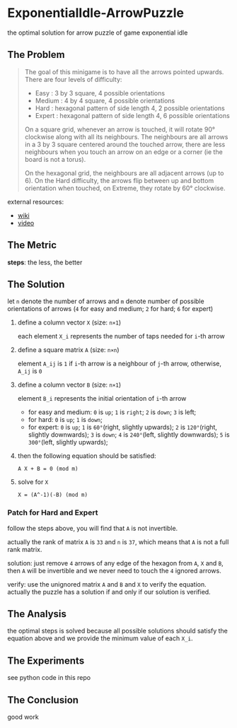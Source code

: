 # ExponentialIdle-ArrowPuzzle

the optimal solution for arrow puzzle of game exponential idle

## The Problem

> The goal of this minigame is to have all the arrows pointed upwards. There are four levels of difficulty:
> 
> - Easy : 3 by 3 square, 4 possible orientations
> - Medium : 4 by 4 square, 4 possible orientations
> - Hard : hexagonal pattern of side length 4, 2 possible orientations
> - Expert : hexagonal pattern of side length 4, 6 possible orientations
>
> On a square grid, whenever an arrow is touched, it will rotate 90° clockwise along with all its neighbours. The neighbours are all arrows in a 3 by 3 square centered around the touched arrow, there are less neighbours when you touch an arrow on an edge or a corner (ie the board is not a torus).
> 
> On the hexagonal grid, the neighbours are all adjacent arrows (up to 6). On the Hard difficulty, the arrows flip between up and bottom orientation when touched, on Extreme, they rotate by 60° clockwise.

external resources:

- [wiki](https://exponential-idle.fandom.com/wiki/Minigames#Arrow)
- [video](https://www.youtube.com/watch?v=aoPkibU9BBE)

## The Metric

**steps**: the less, the better

## The Solution

let `n` denote the number of arrows and `m` denote number of possible orientations of arrows (`4` for easy and medium; `2` for hard; `6` for expert)

1. define a column vector `X` (size: `n×1`)

    each element `X_i` represents the number of taps needed for `i`-th arrow

2. define a square matrix `A` (size: `n×n`)

    element `A_ij` is `1` if `i`-th arrow is a neighbour of `j`-th arrow, otherwise, `A_ij` is `0`

3. define a column vector `B` (size: `n×1`)

   element `B_i` represents the initial orientation of `i`-th arrow

   - for easy and medium: `0` is `up`; `1` is `right`; `2` is `down`; `3` is left;
   - for hard: `0` is `up`; `1` is `down`;
   - for expert: `0` is `up`; `1` is `60°`(right, slightly upwards); `2` is `120°`(right, slightly downwards); `3` is `down`; `4` is `240°`(left, slightly downwards); `5` is `300°`(left, slightly upwards);

4. then the following equation should be satisfied:

    ```text
    A X + B = 0 (mod m)
    ```

5. solve for `X`

    ```text
    X = (A^-1)(-B) (mod m)
    ```

### Patch for Hard and Expert

follow the steps above, you will find that `A` is not invertible.

actually the rank of matrix `A` is `33` and `n` is `37`, which means that `A` is not a full rank matrix.

solution: just remove `4` arrows of any edge of the hexagon from `A`, `X` and `B`, then `A` will be invertible and we never need to touch the `4` ignored arrows.

verify: use the unignored matrix `A` and `B` and `X` to verify the equation. actually the puzzle has a solution if and only if our solution is verified.

## The Analysis

the optimal steps is solved because all possible solutions should satisfy the equation above and we provide the minimum value of each `X_i`.

## The Experiments

see python code in this repo

## The Conclusion

good work
